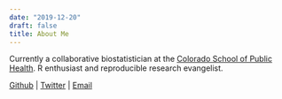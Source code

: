 ```yaml
---
date: "2019-12-20"
draft: false
title: About Me
---
```


Currently a collaborative biostatistician at the 
[Colorado School of Public Health](http://www.ucdenver.edu/academics/colleges/PublicHealth/Academics/departments/Biostatistics/Pages/welcome.aspx). 
R enthusiast and reproducible research evangelist.   

[Github](https://github.com/ledbettc/) | 
[Twitter](https://twitter.com/C_line_sealion) | 
[Email](mailto:carolineledbetter@yahoo.com) 